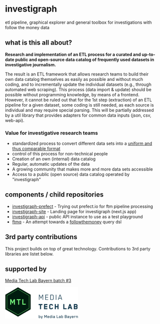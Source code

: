 # investigraph
etl pipeline, graphical explorer and general toolbox for investigations with follow the money data

## what is this all about?

**Research and implementation of an ETL process for a curated and up-to-date public and open-source data catalog of frequently used datasets in investigative journalism.**

The result is an ETL framework that allows research teams to build their own data catalog themselves as easily as possible and without much coding, and to incrementally update the individual datasets (e.g., through automated web scraping). This process (data import & update) should be possible without programming knowledge, by means of a frontend. However, it cannot be ruled out that for the 1st step (extraction) of an ETL pipeline for a given dataset, some coding is still needed, as each source is individual and may require special parsing. This will be partially addressed by a util library that provides adapters for common data inputs (json, csv, web-api).

### Value for investigative research teams
- standardized process to convert different data sets into a [uniform and thus comparable format](https://followthemoney.tech)
- control of this process for non-technical people
- Creation of an own (internal) data catalog 
- Regular, automatic updates of the data
- A growing community that makes more and more data sets accessible
- Access to a public (open source) data catalog operated by "investigraph"

## components / child repositories
- [investigraph-prefect](https://github.com/investigativedata/investigraph-prefect) - Trying out prefect.io for ftm pipeline processing 
- [investigraph-site](https://github.com/investigativedata/investigraph-site) - Landing page for investigraph (next.js app)
- [investigraph-api](https://github.com/investigativedata/investigraph-api) - public API instance to use as a test playground
- [ftmq](https://github.com/investigativedata/ftmq) - An attempt towards a [followthemoney](https://github.com/alephdata/followthemoney) query dsl

## 3rd party contributions
This project builds on top of great technology. Contributions to 3rd party libraries are listet below.

## supported by
[Media Tech Lab Bayern batch #3](https://github.com/media-tech-lab)

<a href="https://www.media-lab.de/en/programs/media-tech-lab">
    <img src="https://raw.githubusercontent.com/media-tech-lab/.github/main/assets/mtl-powered-by.png" width="240" title="Media Tech Lab powered by logo">
</a>
